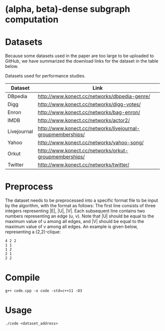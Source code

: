 # (alpha, beta)-dense subgraph computation

# Datasets

Because some datasets used in the paper are too large to be uploaded to GitHub, we have summarized the download links for the dataset in the table below.

Datasets used for performance studies.

| Dataset | Link |
| --- | --- |
| DBpedia | http://www.konect.cc/networks/dbpedia-genre/ |
| Digg | http://www.konect.cc/networks/digg-votes/ |
| Enron | http://www.konect.cc/networks/bag-enron/ |
| IMDB | http://www.konect.cc/networks/actor2/ |
| Livejournal | http://www.konect.cc/networks/livejournal-groupmemberships/ |
| Yahoo | http://www.konect.cc/networks/yahoo-song/ |
| Orkut | http://www.konect.cc/networks/orkut-groupmemberships/ |
| Twitter | http://www.konect.cc/networks/twitter/ |

# Preprocess

The dataset needs to be preprocessed into a specific format file to be input by the algorithm, with the format as follows: The first line consists of three integers representing |E|, |U|, |V|. Each subsequent line contains two numbers representing an edge (u, v). Note that |U| should be equal to the maximum value of u among all edges, and |V| should be equal to the maximum value of v among all edges. An example is given below, representing a (2,2)-clique:

```
4 2 2
1 1
1 2
2 1
2 2
```

# Compile

```
g++ code.cpp -o code -std=c++11 -O3
```

# Usage

```
./code <dataset_address>
```